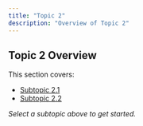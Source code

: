 ```yaml
---
title: "Topic 2"
description: "Overview of Topic 2"
---
```


## Topic 2 Overview

This section covers:
- [Subtopic 2.1](subtopic1)
- [Subtopic 2.2](subtopic2)

*Select a subtopic above to get started.*
